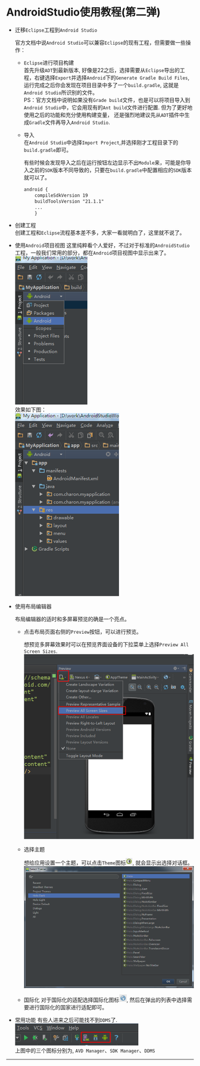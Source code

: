 AndroidStudio使用教程(第二弹)
===

- 迁移`Eclipse`工程到`Android Studio`            

    官方文档中说`Android Studio`可以兼容`Eclipse`的现有工程，但需要做一些操作：              
	
    - `Eclipse`进行项目构建           
	    首先升级`ADT`到最新版本, 好像是22之后，选择需要从`Eclipse`导出的工程，右键选择`Export`并选择`Android`下的`Generate Gradle Build Files`, 
		运行完成之后你会发现在项目目录中多了一个`build.gradle`, 这就是`Android Studio`所识别的文件。      
		PS：官方文档中说明如果没有`Grade build`文件，也是可以将项目导入到`Android Studio`中，它会用现有的`Ant build`文件进行配置.
		但为了更好地使用之后的功能和充分使用构建变量，
		还是强烈地建议先从`ADT`插件中生成`Gradle`文件再导入`Android Studio`.
    
	- 导入            
	    在`Android Studio`中选择`Import Project`,并选择刚才工程目录下的`build.gradle`即可。           

		有些时候会发现导入之后在运行按钮左边显示不出`Module`来，可能是你导入之前的`SDK`版本不同导致的，只要在`build.gradle`中配置相应的`SDK`版本就可以了。           

		```
		android {
			compileSdkVersion 19
			buildToolsVersion "21.1.1"
			...
			}
		```
	
- 创建工程     
    创建工程和`Eclipse`流程基本差不多，大家一看就明白了，这里就不说了。
	
- 使用`Android`项目视图
    这里纯粹看个人爱好，不过对于标准的`AndroidStudio`工程，一般我们常用的部分，都在`Android`项目视图中显示出来了。      
	![Image](https://raw.githubusercontent.com/CharonChui/Pictures/master/AndroidStudio_2_1.png?raw=true)             
	效果如下图：     
	![Image](https://raw.githubusercontent.com/CharonChui/Pictures/master/AndroidStudio_2_2.png?raw=true)               
	
- 使用布局编辑器             

    布局编辑器的适时和多屏幕预览的确是一个亮点。     
	
	- 点击布局页面右侧的`Preview`按钮，可以进行预览。  
	
	    想预览多屏幕效果时可以在预览界面设备的下拉菜单上选择`Preview All Screen Sizes`.     
	    ![Image](https://raw.githubusercontent.com/CharonChui/Pictures/master/AndroidStudio_2_3.png?raw=true)       
		
	- 选择主题
	
	    想给应用设置一个主题，可以点击`Theme`图标![Image](https://raw.githubusercontent.com/CharonChui/Pictures/master/AndroidStudio_2_4.png?raw=true), 
		就会显示出选择对话框。       
		![Image](https://raw.githubusercontent.com/CharonChui/Pictures/master/AndroidStudio_2_5.png?raw=true)
	
	- 国际化
	    对于国际化的适配选择国际化图标![Image](https://raw.githubusercontent.com/CharonChui/Pictures/master/AndroidStudio_2_6.png?raw=true),
		然后在弹出的列表中选择需要进行国际化的国家进行适配即可。

- 常用功能
    有些人进来之后可能找不到`DDMS`了.      
	![Image](https://raw.githubusercontent.com/CharonChui/Pictures/master/AndroidStudio_2_7.png?raw=true)	   
	上图中的三个图标分别为, `AVD Manager`、`SDK Manager`、`DDMS`
	

		
---